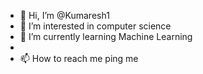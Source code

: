 - 👋 Hi, I’m @Kumaresh1
- 👀 I’m interested in computer science
- 🌱 I’m currently learning Machine Learning
-
- 📫 How to reach me ping me

<!---
Kumaresh1/Kumaresh1 is a ✨ special ✨ repository because its `README.md` (this file) appears on your GitHub profile.
You can click the Preview link to take a look at your changes.
--->
